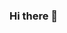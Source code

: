 ### Hi there 👋

<!--
**meshbound/meshbound** is a ✨ _special_ ✨ repository because its `README.md` (this file) appears on your GitHub profile.

![Meshbound's github stats](https://github-readme-stats.vercel.app/api?username=meshbound)]

Here are some ideas to get you started:

- 🔭 I’m currently working on ...
- 🌱 I’m currently learning ...
- 👯 I’m looking to collaborate on ...
- 🤔 I’m looking for help with ...
- 💬 Ask me about ...
- 📫 How to reach me: ...
- 😄 Pronouns: ...
- ⚡ Fun fact: ...
-->
